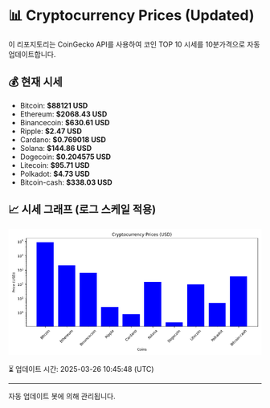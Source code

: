 
# 📊 Cryptocurrency Prices (Updated)

이 리포지토리는 CoinGecko API를 사용하여 코인 TOP 10 시세를 10분가격으로 자동 업데이트합니다.

## 💰 현재 시세
- Bitcoin: **$88121 USD**
- Ethereum: **$2068.43 USD**
- Binancecoin: **$630.61 USD**
- Ripple: **$2.47 USD**
- Cardano: **$0.769018 USD**
- Solana: **$144.86 USD**
- Dogecoin: **$0.204575 USD**
- Litecoin: **$95.71 USD**
- Polkadot: **$4.73 USD**
- Bitcoin-cash: **$338.03 USD**

## 📈 시세 그래프 (로그 스케일 적용)
![Crypto Prices](crypto_prices.png)

⏳ 업데이트 시간: 2025-03-26 10:45:48 (UTC)

---
자동 업데이트 봇에 의해 관리됩니다.
